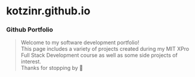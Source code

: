 # kotzinr.github.io
### Github Portfolio <br>
> Welcome to my software development portfolio! <br>
> This page includes a variety of projects created during my MIT XPro Full Stack Development course as well as some side projects of interest.<br>
Thanks for stopping by 🥳
